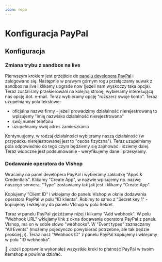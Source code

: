 ```yaml
---
icon: repo
---
```


# Konfiguracja PayPal

## Konfiguracja
### Zmiana trybu z sandbox na live
Pierwszym krokiem jest przejście do [panelu developera PayPal](https://developer.paypal.com/dashboard/) i zalogowano się.
Następnie w prawym górnym rogu przełączamy suwak z sandbox na live i klikamy upgrade now (jeżeli nam wyskoczy taka opcja). 
Teraz zostaliśmy przekierowani na kolejną stronę, wybieramy interesującą nas opcję dot. e-mail. Teraz wybieramy opcję
"rozszerz swoje konto". Teraz uzupełniamy pola tekstowe:
- oficjalna nazwa firmy - jeżeli prowadzimy działalność nierejestrowaną to wpisujemy "imię nazwisko działalność nierejestrowana"
- swój numer telefonu
- uzupełniamy swój adres zamieszkania 

Kontynuujemy, w rodzaj działalności wybieramy naszą działalność (w przypadku nierejestrowanej jest to "osoba fizyczna").
Teraz uzupełniamy pola odpowiednio do tego czym będziemy się zajmować i idziemy dalej. Teraz widoczne jest podsumowanie -
weryfikujemy dane i przesyłamy.
### Dodawanie operatora do VIshop
Wracamy na panel developera PayPal i wybieramy zakładkę "Apps & Credentials". Klikamy "Create App", w nazwie wpisujemy np.
nazwę naszego serwera, "Type" zostawiamy tak jak jest i klikamy "Create App".

Kopiujemy "Client ID" i wklejamy do panelu VIshop w oknie dodawania operatora PayPal w polu "ID klienta". Robimy to samo z
"Secret key 1" - kopiujemy i wklejamy do panelu VIshop w polu Sekret.


Teraz w panelu PayPal zjeżdżamy niżej i klikamy "Add webhook". W polu "Webhook URL" wklejamy link z okna dodawania operatora PayPal
z panelu VIshop, ma on w sobie słowo "webhooks". W "Event types" zaznaczamy "All Events" (możemy pojedynczo powybierać 
potrzebne, ale tak będzie prościej ;)). Teraz nasz "Webhook ID" z panelu PayPal kopiujemy i wklejamy w polu "ID webhooka".

:tada: Jeżeli poprawnie wykonałeś wszystkie kroki to płatność PayPal w twoim itemshopie powinna działać.